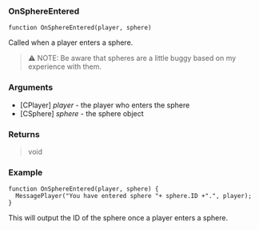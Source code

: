 ### OnSphereEntered
```Squirrel
function OnSphereEntered(player, sphere)
```

Called when a player enters a sphere.

> :warning: NOTE: Be aware that spheres are a little buggy based on my experience with them.

### Arguments

- [CPlayer] *player* - the player who enters the sphere
- [CSphere] *sphere* - the sphere object

### Returns
> void

### Example
```Squirrel
function OnSphereEntered(player, sphere) {
  MessagePlayer("You have entered sphere "+ sphere.ID +".", player);
}
```

This will output the ID of the sphere once a player enters a sphere.
